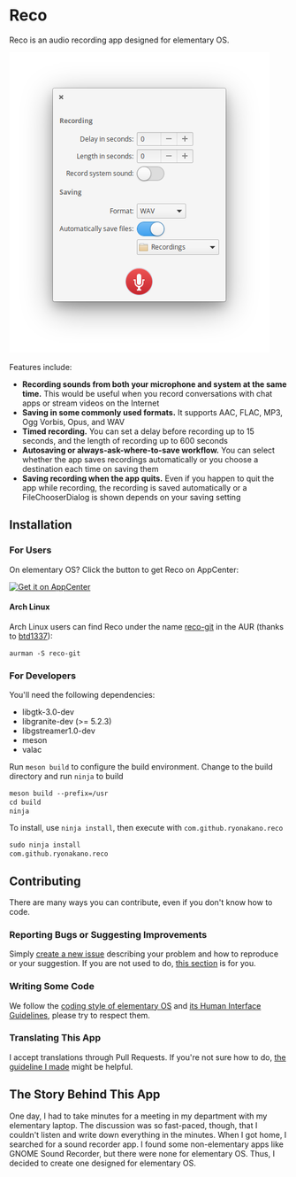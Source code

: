 # Reco

Reco is an audio recording app designed for elementary OS.

![Screenshot](data/Screenshot.png)

Features include:

* **Recording sounds from both your microphone and system at the same time.** This would be useful when you record conversations with chat apps or stream videos on the Internet
* **Saving in some commonly used formats.** It supports AAC, FLAC, MP3, Ogg Vorbis, Opus, and WAV
* **Timed recording.** You can set a delay before recording up to 15 seconds, and the length of recording up to 600 seconds
* **Autosaving or always-ask-where-to-save workflow.** You can select whether the app saves recordings automatically or you choose a destination each time on saving them
* **Saving recording when the app quits.** Even if you happen to quit the app while recording, the recording is saved automatically or a FileChooserDialog is shown depends on your saving setting

## Installation

### For Users

On elementary OS? Click the button to get Reco on AppCenter:

[![Get it on AppCenter](https://appcenter.elementary.io/badge.svg)](https://appcenter.elementary.io/com.github.ryonakano.reco)

#### Arch Linux

Arch Linux users can find Reco under the name [reco-git](https://aur.archlinux.org/packages/reco-git/) in the AUR (thanks to [btd1337](https://github.com/btd1337)):

    aurman -S reco-git

### For Developers

You'll need the following dependencies:

* libgtk-3.0-dev
* libgranite-dev (>= 5.2.3)
* libgstreamer1.0-dev
* meson
* valac

Run `meson build` to configure the build environment. Change to the build directory and run `ninja` to build

    meson build --prefix=/usr
    cd build
    ninja

To install, use `ninja install`, then execute with `com.github.ryonakano.reco`

    sudo ninja install
    com.github.ryonakano.reco

## Contributing

There are many ways you can contribute, even if you don't know how to code.

### Reporting Bugs or Suggesting Improvements

Simply [create a new issue](https://github.com/ryonakano/reco/issues/new) describing your problem and how to reproduce or your suggestion. If you are not used to do, [this section](https://elementary.io/docs/code/reference#reporting-bugs) is for you.

### Writing Some Code

We follow the [coding style of elementary OS](https://elementary.io/docs/code/reference#code-style) and [its Human Interface Guidelines](https://elementary.io/docs/human-interface-guidelines#human-interface-guidelines), please try to respect them.

### Translating This App

I accept translations through Pull Requests. If you're not sure how to do, [the guideline I made](po/README.md) might be helpful.

## The Story Behind This App

One day, I had to take minutes for a meeting in my department with my elementary laptop. The discussion was so fast-paced, though, that I couldn't listen and write down everything in the minutes. When I got home, I searched for a sound recorder app. I found some non-elementary apps like GNOME Sound Recorder, but there were none for elementary OS. Thus, I decided to create one designed for elementary OS.
